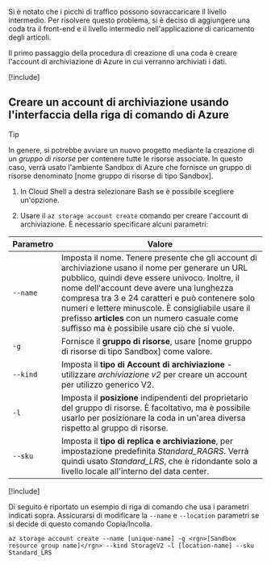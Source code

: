 Si è notato che i picchi di traffico possono sovraccaricare il livello intermedio. Per risolvere questo problema, si è deciso di aggiungere una coda tra il front-end e il livello intermedio nell'applicazione di caricamento degli articoli.

Il primo passaggio della procedura di creazione di una coda è creare l'account di archiviazione di Azure in cui verranno archiviati i dati.

<!-- Activate the sandbox -->
[!include[](../../../includes/azure-sandbox-activate.md)]

## <a name="create-a-storage-account-with-the-azure-cli"></a>Creare un account di archiviazione usando l'interfaccia della riga di comando di Azure

> [!TIP] 
> In genere, si potrebbe avviare un nuovo progetto mediante la creazione di un _gruppo di risorse_ per contenere tutte le risorse associate. In questo caso, verrà usato l'ambiente Sandbox di Azure che fornisce un gruppo di risorse denominato <rgn>[nome gruppo di risorse di tipo Sandbox]</rgn>.

1. In Cloud Shell a destra selezionare Bash se è possibile scegliere un'opzione.

1. Usare il `az storage account create` comando per creare l'account di archiviazione. È necessario specificare alcuni parametri:

| Parametro | Valore |
|-----------|-------|
| `--name`  | Imposta il nome. Tenere presente che gli account di archiviazione usano il nome per generare un URL pubblico, quindi deve essere univoco. Inoltre, il nome dell'account deve avere una lunghezza compresa tra 3 e 24 caratteri e può contenere solo numeri e lettere minuscole. È consigliabile usare il prefisso **articles** con un numero casuale come suffisso ma è possibile usare ciò che si vuole. |
| `-g`        | Fornisce il **gruppo di risorse**, usare <rgn>[nome gruppo di risorse di tipo Sandbox]</rgn> come valore. |
| `--kind`    | Imposta il **tipo di Account di archiviazione** -utilizzare _archiviazione v2_ per creare un account per utilizzo generico V2. |
| `-l`        | Imposta il **posizione** indipendenti del proprietario del gruppo di risorse. È facoltativo, ma è possibile usarlo per posizionare la coda in un'area diversa rispetto al gruppo di risorse. |
| `--sku`     | Imposta il **tipo di replica e archiviazione**, per impostazione predefinita _Standard_RAGRS_. Verrà quindi usato _Standard_LRS_, che è ridondante solo a livello locale all'interno del data center. |

<!-- Resource selection -->
[!include[](../../../includes/azure-sandbox-regions-first-mention-note.md)]

Di seguito è riportato un esempio di riga di comando che usa i parametri indicati sopra. Assicurarsi di modificare la `--name` e `--location` parametri se si decide di questo comando Copia/Incolla.

```azurecli
az storage account create --name [unique-name] -g <rgn>[Sandbox resource group name]</rgn> --kind StorageV2 -l [location-name] --sku Standard_LRS
```